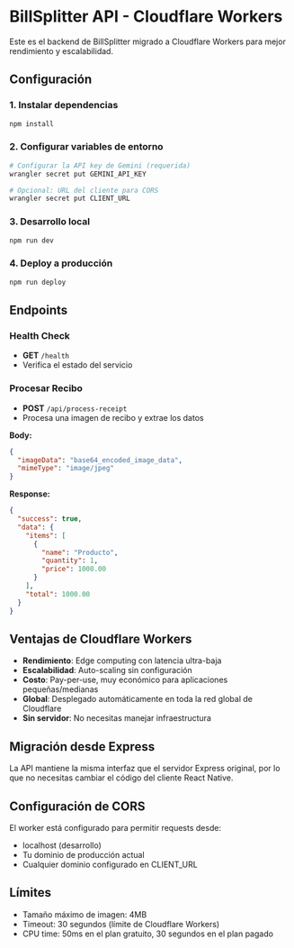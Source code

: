 # BillSplitter API - Cloudflare Workers

Este es el backend de BillSplitter migrado a Cloudflare Workers para mejor rendimiento y escalabilidad.

## Configuración

### 1. Instalar dependencias
```bash
npm install
```

### 2. Configurar variables de entorno
```bash
# Configurar la API key de Gemini (requerida)
wrangler secret put GEMINI_API_KEY

# Opcional: URL del cliente para CORS
wrangler secret put CLIENT_URL
```

### 3. Desarrollo local
```bash
npm run dev
```

### 4. Deploy a producción
```bash
npm run deploy
```

## Endpoints

### Health Check
- **GET** `/health`
- Verifica el estado del servicio

### Procesar Recibo
- **POST** `/api/process-receipt`
- Procesa una imagen de recibo y extrae los datos

**Body:**
```json
{
  "imageData": "base64_encoded_image_data",
  "mimeType": "image/jpeg"
}
```

**Response:**
```json
{
  "success": true,
  "data": {
    "items": [
      {
        "name": "Producto",
        "quantity": 1,
        "price": 1000.00
      }
    ],
    "total": 1000.00
  }
}
```

## Ventajas de Cloudflare Workers

- **Rendimiento**: Edge computing con latencia ultra-baja
- **Escalabilidad**: Auto-scaling sin configuración
- **Costo**: Pay-per-use, muy económico para aplicaciones pequeñas/medianas
- **Global**: Desplegado automáticamente en toda la red global de Cloudflare
- **Sin servidor**: No necesitas manejar infraestructura

## Migración desde Express

La API mantiene la misma interfaz que el servidor Express original, por lo que no necesitas cambiar el código del cliente React Native.

## Configuración de CORS

El worker está configurado para permitir requests desde:
- localhost (desarrollo)
- Tu dominio de producción actual
- Cualquier dominio configurado en CLIENT_URL

## Límites

- Tamaño máximo de imagen: 4MB
- Timeout: 30 segundos (límite de Cloudflare Workers)
- CPU time: 50ms en el plan gratuito, 30 segundos en el plan pagado
